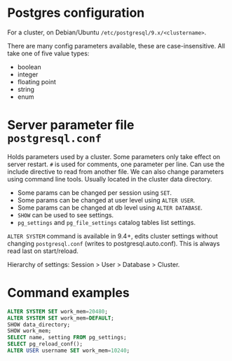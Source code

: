 # Postgres configuration

For a cluster, on Debian/Ubuntu ``/etc/postgresql/9.x/<clustername>``.

There are many config parameters available, these are case-insensitive.
All take one of five value types:

* boolean
* integer
* floating point
* string
* enum

# Server parameter file ``postgresql.conf``

Holds parameters used by a cluster. Some parameters only take effect on
server restart. ``#`` is used for comments, one parameter per line. Can
use the include directive to read from another file. We can also change
parameters using command line tools. Usually located in the cluster data
directory.

* Some params can be changed per session using ``SET``.
* Some params can be changed at user level using ``ALTER USER``.
* Some params can be changed at db level using ``ALTER DATABASE``.
* ``SHOW`` can be used to see settings.
* ``pg_settings`` and ``pg_file_settings`` catalog tables list settings.

``ALTER SYSTEM`` command is available in 9.4+, edits cluster settings
without changing ``postgresql.conf`` (writes to postgresql.auto.conf).
This is always read last on start/reload.

Hierarchy of settings: Session > User > Database > Cluster.

# Command examples

```sql
ALTER SYSTEM SET work_mem=20480;
ALTER SYSTEM SET work_mem=DEFAULT;
SHOW data_directory;
SHOW work_mem;
SELECT name, setting FROM pg_settings;
SELECT pg_reload_conf();
ALTER USER username SET work_mem=10240;
```
